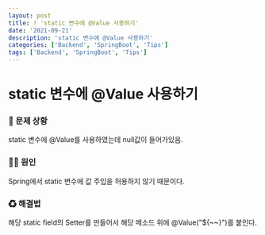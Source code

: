 ```yaml
---
layout: post
title: ! 'static 변수에 @Value 사용하기'
date: '2021-09-21'
description: 'static 변수에 @Value 사용하기'
categories: ['Backend', 'SpringBoot', 'Tips']
tags: ['Backend', 'SpringBoot', 'Tips']
---
```

# static 변수에 @Value 사용하기

### 🐛 문제 상황

static 변수에 @Value를 사용하였는데 null값이 들어가있음.

### 🏴‍☠️ 원인

Spring에서 static 변수에 값 주입을 허용하지 않기 때문이다.

### ♻ 해결법

해당 static field의 Setter를 만들어서 해당 메소드 위에 @Value("${~~}")를 붙인다.